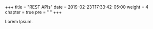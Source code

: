 +++
title = "REST APIs"
date = 2019-02-23T17:33:42-05:00
weight = 4
chapter = true
pre = "<b> </b>"
+++



Lorem Ipsum.
